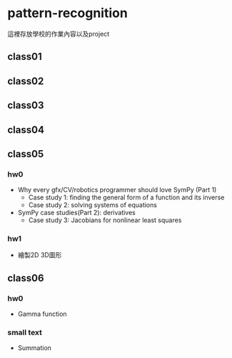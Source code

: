 # pattern-recognition
這裡存放學校的作業內容以及project  
## class01  
## class02  
## class03  
## class04  
## class05
### hw0
* Why every gfx/CV/robotics programmer should love SymPy (Part 1)  
  * Case study 1: finding the general form of a function and its inverse  
  * Case study 2: solving systems of equations  
* SymPy case studies(Part 2): derivatives  
  * Case study 3: Jacobians for nonlinear least squares  
### hw1
* 繪製2D 3D圖形
## class06
### hw0
* Gamma function
### small text
* Summation
